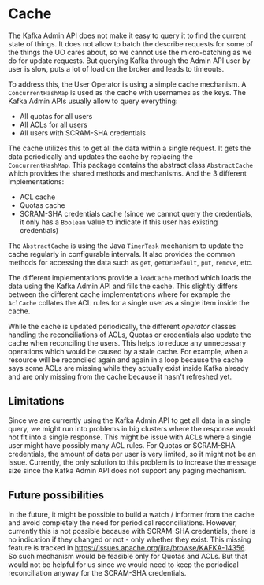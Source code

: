 # Cache

The Kafka Admin API does not make it easy to query it to find the current state of things.
It does not allow to batch the describe requests for some of the things the UO cares about, so we cannot use the micro-batching as we do for update requests.
But querying Kafka through the Admin API user by user is slow, puts a lot of load on the broker and leads to timeouts.

To address this, the User Operator is using a simple cache mechanism.
A `ConcurrentHashMap` is used as the cache with usernames as the keys.
The Kafka Admin APIs usually allow to query everything:
* All quotas for all users
* All ACLs for all users
* All users with SCRAM-SHA credentials

The cache utilizes this to get all the data within a single request.
It gets the data periodically and updates the cache by replacing the `ConcurrentHashMap`.
This package contains the abstract class `AbstractCache` which provides the shared methods and mechanisms.
And the 3 different implementations:
* ACL cache
* Quotas cache
* SCRAM-SHA credentials cache (since we cannot query the credentials, it only has a `Boolean` value to indicate if this user has existing credentials)

The `AbstractCache` is using the Java `TimerTask` mechanism to update the cache regularly in configurable intervals.
It also provides the common methods for accessing the data such as `get`, `getOrDefault`, `put`, `remove`, etc.

The different implementations provide a `loadCache` method which loads the data using the Kafka Admin API and fills the cache.
This slightly differs between the different cache implementations where for example the `AclCache` collates the ACL rules for a single user as a single item inside the cache.

While the cache is updated periodically, the different _operator_ classes handling the reconciliations of ACLs, Quotas or credentials also update the cache when reconciling the users.
This helps to reduce any unnecessary operations which would be caused by a stale cache.
For example, when a resource will be reconciled again and again in a loop because the cache says some ACLs are missing while they actually exist inside Kafka already and are only missing from the cache because it hasn't refreshed yet.

## Limitations

Since we are currently using the Kafka Admin API to get all data in a single query, we might run into problems in big clusters where the response would not fit into a single response.
This might be issue with ACLs where a single user might have possibly many ACL rules.
For Quotas or SCRAM-SHA credentials, the amount of data per user is very limited, so it might not be an issue.
Currently, the only solution to this problem is to increase the message size since the Kafka Admin API does not support any paging mechanism.

## Future possibilities

In the future, it might be possible to build a watch / informer from the cache and avoid completely the need for periodical reconciliations.
However, currently this is not possible because with SCRAM-SHA credentials, there is no indication if they changed or not - only whether they exist.
This missing feature is tracked in https://issues.apache.org/jira/browse/KAFKA-14356.
So such mechanism would be feasible only for Quotas and ACLs.
But that would not be helpful for us since we would need to keep the periodical reconciliation anyway for the SCRAM-SHA credentials.
